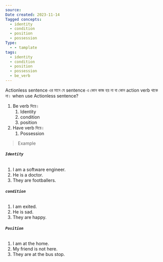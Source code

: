 ```yaml
---
source: 
Date created: 2023-11-14
Tagged concepts:
  - identity
  - condition
  - position
  - possession
Type:
  - - tamplate
tags:
  - identity
  - condition
  - position
  - possession
  - be_verb
---
```


Actionless sentence এর মানে যে sentence এ কোন কাজ হয় না বা কোন action verb থাকে না।
when use Actionless sentence?
1. Be verb দিয়ে।
	1. Identity
	2. condition
	3. position
2. Have verb দিয়ে।
	1. Possession

>Example
###### **``Identity``**
1. I am a software engineer.
2. He is a doctor.
3. They are footballers.

###### **`condition`**
1. I am exited.
2. He is sad.
3. They are happy.

###### **`Position`**
1. I am at the home.
2. My friend is not here.
3. They are at the bus stop.

